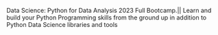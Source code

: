 Data Science: Python for Data Analysis 2023 Full Bootcamp.||
Learn and build your Python Programming skills from the ground up in addition to Python Data Science libraries and tools



